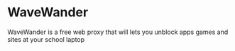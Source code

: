 # WaveWander
WaveWander is a free web proxy that will lets you unblock apps games and sites at your school laptop 
